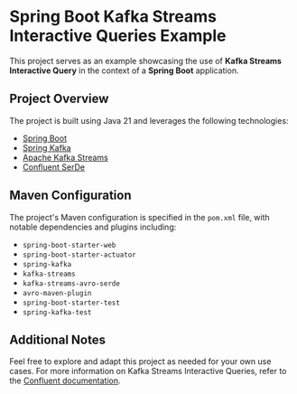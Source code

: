 # Spring Boot Kafka Streams Interactive Queries Example

This project serves as an example showcasing the use of **Kafka Streams** **Interactive Query** in the context of a **Spring Boot** application.

## Project Overview

The project is built using Java 21 and leverages the following technologies:

- [Spring Boot](https://spring.io/projects/spring-boot)
- [Spring Kafka](https://spring.io/projects/spring-kafka)
- [Apache Kafka Streams](https://kafka.apache.org/documentation/streams/)
- [Confluent SerDe](https://docs.confluent.io/platform/current/schema-registry/fundamentals/serdes-develop/serdes-avro.html)

## Maven Configuration

The project's Maven configuration is specified in the `pom.xml` file, with notable dependencies and plugins including:

- `spring-boot-starter-web`
- `spring-boot-starter-actuator`
- `spring-kafka`
- `kafka-streams`
- `kafka-streams-avro-serde`
- `avro-maven-plugin`
- `spring-boot-starter-test`
- `spring-kafka-test`

## Additional Notes

Feel free to explore and adapt this project as needed for your own use cases. For more information on Kafka Streams Interactive Queries, refer to the [Confluent documentation](https://docs.confluent.io/platform/current/streams/developer-guide/interactive-queries.html).